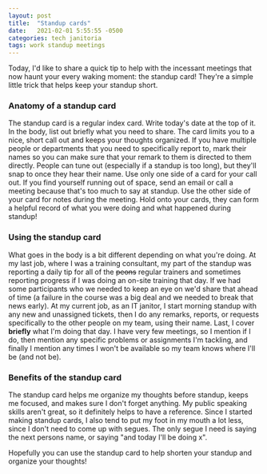 ```yaml
---
layout: post
title:  "Standup cards"
date:   2021-02-01 5:55:55 -0500
categories: tech janitoria
tags: work standup meetings
---
```

Today, I'd like to share a quick tip to help with the incessant meetings that now haunt your every waking moment: the standup card!  They're a simple little trick that helps keep your standup short.

### Anatomy of a standup card
The standup card is a regular index card.  Write today's date at the top of it.  In the body, list out briefly what you need to share.  The card limits you to a nice, short call out and keeps your thoughts organized.  If you have multiple people or departments that you need to specifically report to, mark their names so you can make sure that your remark to them is directed to them directly.  People can tune out (especially if a standup is too long), but they'll snap to once they hear their name.  Use only one side of a card for your call out.  If you find yourself running out of space, send an email or call a meeting because that's too much to say at standup.  Use the other side of your card for notes during the meeting.  Hold onto your cards, they can form a helpful record of what you were doing and what happened during standup!

### Using the standup card
What goes in the body is a bit different depending on what you're doing.  At my last job, where I was a training consultant, my part of the standup was reporting a daily tip for all of the ~~peons~~ regular trainers and sometimes reporting progress if I was doing an on-site training that day.  If we had some participants who we needed to keep an eye on we'd share that ahead of time (a failure in the course was a big deal and we needed to break that news early).  At my current job, as an IT janitor, I start morning standup with any new and unassigned tickets, then I do any remarks, reports, or requests specifically to the other people on my team, using their name.  Last, I cover **briefly** what I'm doing that day.  I have very few meetings, so I mention if I do, then mention any specific problems or assignments I'm tackling, and finally I mention any times I won't be available so my team knows where I'll be (and not be).

### Benefits of the standup card
The standup card helps me organize my thoughts before standup, keeps me focused, and makes sure I don't forget anything.  My public speaking skills aren't great, so it definitely helps to have a reference.  Since I started making standup cards, I also tend to put my foot in my mouth a lot less, since I don't need to come up with segues.  The only segue I need is saying the next persons name, or saying "and today I'll be doing x".

Hopefully you can use the standup card to help shorten your standup and organize your thoughts!